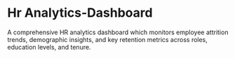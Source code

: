 # Hr Analytics-Dashboard
A comprehensive HR analytics dashboard which monitors employee attrition trends, demographic insights, and key retention metrics across roles, education levels, and tenure.
